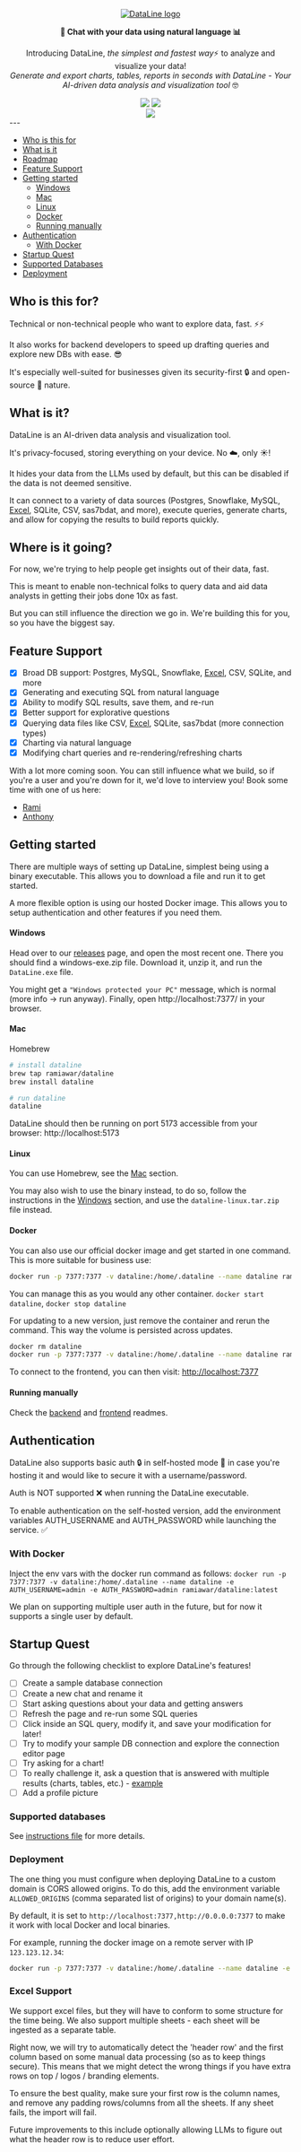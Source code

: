 <p align="center">
  <a href="https://dataline.app"><img src="https://github.com/RamiAwar/dataline/assets/8523191/97e3a26c-e064-4e4e-b804-4e739986dbe9" alt="DataLine logo"></a>
</p>

<p align="center">
    <strong>💬 Chat with your data using natural language 📊</strong>
</p>
<p align="center">
    Introducing DataLine, <em>the simplest and fastest way</em>⚡️ to analyze and visualize your data!<br><em>Generate and export charts, tables, reports in seconds with DataLine - Your AI-driven data analysis and visualization tool</em> 🤓
</p>
<div align="center">
<img src="https://img.shields.io/github/downloads/ramiawar/dataline/total?style=flat&color=%2322c55e">
<img src="https://img.shields.io/docker/pulls/ramiawar/dataline?color=%2338bdf8">
</div>

<div align="center">
  <a href="https://github.com/RamiAwar/dataline/actions/workflows/test.yml">
    <img src="https://github.com/RamiAwar/dataline/actions/workflows/test.yml/badge.svg?branch=main&event=push" />
  </a>
</div>
---

- [Who is this for](#who-is-this-for)
- [What is it](#what-is-it)
- [Roadmap](#where-is-it-going)
- [Feature Support](#feature-support)
- [Getting started](#getting-started)
  - [Windows](#windows)
  - [Mac](#mac)
  - [Linux](#linux)
  - [Docker](#docker)
  - [Running manually](#running-manually)
- [Authentication](#authentication)
  - [With Docker](#with-docker)
- [Startup Quest](#startup-quest)
- [Supported Databases](#supported-databases)
- [Deployment](#deployment)

## Who is this for?

Technical or non-technical people who want to explore data, fast. ⚡️⚡️

It also works for backend developers to speed up drafting queries and explore new DBs with ease. 😎

It's especially well-suited for businesses given its security-first 🔒 and open-source 📖 nature.

## What is it?

DataLine is an AI-driven data analysis and visualization tool.

It's privacy-focused, storing everything on your device. No ☁️, only ☀️!

It hides your data from the LLMs used by default, but this can be disabled if the data is not deemed sensitive.

It can connect to a variety of data sources (Postgres, Snowflake, MySQL, [Excel](#excel-support), SQLite, CSV, sas7bdat, and more), execute queries, generate charts, and allow for copying the results to build reports quickly.

## Where is it going?

For now, we're trying to help people get insights out of their data, fast.

This is meant to enable non-technical folks to query data and aid data analysts in getting their jobs done 10x as fast.

But you can still influence the direction we go in. We're building this for you, so you have the biggest say.

## Feature Support

- [x] Broad DB support: Postgres, MySQL, Snowflake, [Excel](#excel-support), CSV, SQLite, and more
- [x] Generating and executing SQL from natural language
- [x] Ability to modify SQL results, save them, and re-run
- [x] Better support for explorative questions
- [x] Querying data files like CSV, [Excel](#excel-support), SQLite, sas7bdat (more connection types)
- [x] Charting via natural language
- [x] Modifying chart queries and re-rendering/refreshing charts

With a lot more coming soon. You can still influence what we build, so if you're a user and you're down for it, we'd love to interview you! Book some time with one of us here:

- [Rami](https://calendly.com/ramiawar/quick)
- [Anthony](https://calendly.com/anthonymalkoun)

## Getting started

There are multiple ways of setting up DataLine, simplest being using a binary executable. This allows you to download a file and run it to get started.

A more flexible option is using our hosted Docker image. This allows you to setup authentication and other features if you need them.

#### Windows

Head over to our [releases](https://github.com/RamiAwar/dataline/tags) page, and open the most recent one. There you should find a windows-exe.zip file. Download it, unzip it, and run the `DataLine.exe` file.

You might get a `"Windows protected your PC"` message, which is normal (more info -> run anyway). Finally, open http://localhost:7377/ in your browser.

#### Mac

Homebrew

```bash
# install dataline
brew tap ramiawar/dataline
brew install dataline

# run dataline
dataline
```

DataLine should then be running on port 5173 accessible from your browser: http://localhost:5173

#### Linux

You can use Homebrew, see the [Mac](#mac) section.

You may also wish to use the binary instead, to do so, follow the instructions in the [Windows](#windows) section, and use the `dataline-linux.tar.zip` file instead.

#### Docker

You can also use our official docker image and get started in one command. This is more suitable for business use:

```bash
docker run -p 7377:7377 -v dataline:/home/.dataline --name dataline ramiawar/dataline:latest
```

You can manage this as you would any other container. `docker start dataline`, `docker stop dataline`

For updating to a new version, just remove the container and rerun the command. This way the volume is persisted across updates.

```bash
docker rm dataline
docker run -p 7377:7377 -v dataline:/home/.dataline --name dataline ramiawar/dataline:latest
```

To connect to the frontend, you can then visit:
[http://localhost:7377](http://localhost:7377)

#### Running manually

Check the [backend](./backend/README.md) and [frontend](./frontend/README.md) readmes.

## Authentication

DataLine also supports basic auth 🔒 in self-hosted mode 🥳 in case you're hosting it and would like to secure it with a username/password.

Auth is NOT supported ❌ when running the DataLine executable.

To enable authentication on the self-hosted version, add the environment variables AUTH_USERNAME and AUTH_PASSWORD while launching the service. ✅

### With Docker

Inject the env vars with the docker run command as follows:
`docker run -p 7377:7377 -v dataline:/home/.dataline --name dataline -e AUTH_USERNAME=admin -e AUTH_PASSWORD=admin ramiawar/dataline:latest`

We plan on supporting multiple user auth in the future, but for now it supports a single user by default.

## Startup Quest

Go through the following checklist to explore DataLine's features!

- [ ] Create a sample database connection
- [ ] Create a new chat and rename it
- [ ] Start asking questions about your data and getting answers
- [ ] Refresh the page and re-run some SQL queries
- [ ] Click inside an SQL query, modify it, and save your modification for later!
- [ ] Try to modify your sample DB connection and explore the connection editor page
- [ ] Try asking for a chart!
- [ ] To really challenge it, ask a question that is answered with multiple results (charts, tables, etc.) - [example](https://www.youtube.com/watch?v=6ouSok9bOVo)
- [ ] Add a profile picture

### Supported databases

See [instructions file](./dsn-instructions.md) for more details.

### Deployment

The one thing you must configure when deploying DataLine to a custom domain is CORS allowed origins.
To do this, add the environment variable `ALLOWED_ORIGINS` (comma separated list of origins) to your domain name(s).

By default, it is set to `http://localhost:7377,http://0.0.0.0:7377` to make it work with local Docker and local binaries.

For example, running the docker image on a remote server with IP `123.123.12.34`:
```bash
docker run -p 7377:7377 -v dataline:/home/.dataline --name dataline -e ALLOWED_ORIGINS="http://123.123.12.34:7377,https://123.123.12.34:7377" ramiawar/dataline:latest
```


### Excel Support

We support excel files, but they will have to conform to some structure for the time being. We also support multiple sheets - each sheet will be ingested as a separate table.

Right now, we will try to automatically detect the 'header row' and the first column based on some manual data processing (so as to keep things secure). This means that we might detect the wrong things if you have extra rows on top / logos / branding elements.

To ensure the best quality, make sure your first row is the column names, and remove any padding rows/columns from all the sheets. If any sheet fails, the import will fail.

Future improvements to this include optionally allowing LLMs to figure out what the header row is to reduce user effort.

